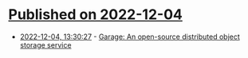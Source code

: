 # [Published on 2022-12-04](index.md)

* [2022-12-04, 13:30:27](https://news.ycombinator.com/item?id=33853539) - [Garage: An open-source distributed object storage service](https://garagehq.deuxfleurs.fr)
